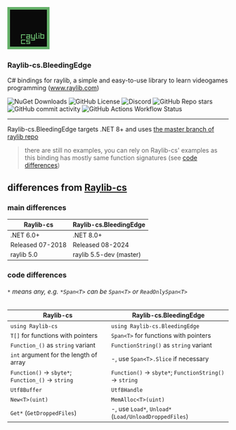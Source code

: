 ![logo](Assets/Logo-96.png)

### Raylib-cs.BleedingEdge
C# bindings for raylib, a simple and easy-to-use library to learn videogames programming (www.raylib.com)

![NuGet Downloads](https://img.shields.io/nuget/dt/Raylib-cs.BleedingEdge?style=flat-square&logo=nuget)
![GitHub License](https://img.shields.io/github/license/danilwhale/Raylib-cs.BleedingEdge?style=flat-square)
![Discord](https://img.shields.io/discord/426912293134270465?style=flat-square&logo=discord&logoColor=white)
![GitHub Repo stars](https://img.shields.io/github/stars/danilwhale/Raylib-cs.BleedingEdge?style=flat-square)
![GitHub commit activity](https://img.shields.io/github/commit-activity/w/danilwhale/Raylib-cs.BleedingEdge?style=flat-square)
![GitHub Actions Workflow Status](https://img.shields.io/github/actions/workflow/status/danilwhale/Raylib-cs.BleedingEdge/build.yml?style=flat-square&logo=githubactions&logoColor=white)

---

Raylib-cs.BleedingEdge targets .NET 8+ and uses [the master branch of raylib repo](https://github.com/raysan5/raylib/tree/master)

> there are still no examples, you can rely on Raylib-cs' examples
> as this binding has mostly same function signatures (see [code differences](#code-differences))

## differences from [Raylib-cs](https://github.com/ChrisDill/Raylib-cs)
### main differences
| Raylib-cs        | Raylib-cs.BleedingEdge  |
|------------------|-------------------------|
| .NET 6.0+        | .NET 8.0+               |
| Released 07-2018 | Released 08-2024        |
| raylib 5.0       | raylib 5.5-dev (master) |

### code differences
###### `*` means *any*, e.g. `*Span<T>` can be `Span<T>` or `ReadOnlySpan<T>`
| Raylib-cs                                           | Raylib-cs.BleedingEdge                                   |
|-----------------------------------------------------|----------------------------------------------------------|
| `using Raylib-cs`                                   | `using Raylib-cs.BleedingEdge`                           |
| `T[]` for functions with pointers                   | `Span<T>` for functions with pointers                    |
| `Function_()` as `string` variant                   | `FunctionString()` as `string` variant                   |
| `int` argument for the length of array              | -, use `Span<T>.Slice` if necessary                      |
| `Function()` -> `sbyte*`; `Function_()` -> `string` | `Function()` -> `sbyte*`; `FunctionString()` -> `string` |
| `Utf8Buffer`                                        | `Utf8Handle`                                             |
| `New<T>(uint)`                                      | `MemAlloc<T>(uint)`                                      |
| `Get*` (`GetDroppedFiles`)                          | -, use `Load*`, `Unload*` (`Load/UnloadDroppedFiles`)    |
